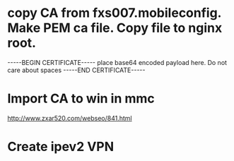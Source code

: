 # copy CA from fxs007.mobileconfig. Make PEM ca file. Copy file to nginx root.
-----BEGIN CERTIFICATE-----
place base64 encoded payload here. Do not care about spaces
-----END CERTIFICATE-----

# Import CA to win in mmc
http://www.zxar520.com/webseo/841.html

# Create ipev2 VPN

